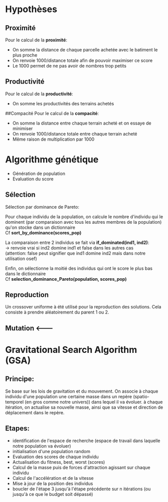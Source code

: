 # Hypothèses

## Proximité

Pour le calcul de la **proximité**:

- On somme la distance de chaque parcelle achetée avec le batiment le plus proche
- On renvoie 1000/distance totale afin de pouvoir maximiser ce score
- Le 1000 permet de ne pas avoir de nombres trop petits

## Productivité

Pour le calcul de la **productivité**:

- On somme les productivités des terrains achetés

##Compacité
Pour le calcul de la **compacité**:

- On somme la distance entre chaque terrain acheté et on essaye de minimiser
- On renvoie 1000/distance totale entre chaque terrain acheté
- Même raison de multiplication par 1000

# Algorithme génétique

- Génération de population
- Evaluation du score

## Sélection

Sélection par dominance de Pareto:

Pour chaque individu de la population, on calcule le nombre d'individu qui le dominent
(par comparaison avec tous les autres membres de la population) qu'on stocke dans un dictionnaire  
Cf **sort_by_dominance(scores_pop)**

La comparaison entre 2 individus se fait via **if_dominated(ind1, ind2)**:  
-> renvoie vrai si ind2 domine ind1 et false dans les autres cas  
(attention: false peut signifier que ind1 domine ind2 mais dans notre utilisation osef)

Enfin, on sélectionne la moitié des individus qui ont le score le plus bas dans le dictionnaire  
Cf **selection_dominance_Pareto(population, scores_pop)**

## Reproduction
Un crossover uniforme à été utilisé pour la reproduction des solutions. Cela consiste à prendre aléatoirement du parent 1 ou 2.
## Mutation <---

# Gravitational Search Algorithm (GSA)

## Principe:

Se base sur les lois de gravitation et du mouvement.
On associe à chaque individu d'une population une certaine masse dans un repère (spatio-temporel (en gros comme notre univers)) dans lequel il va évoluer.
à chaque itération, on actualise sa nouvelle masse, ainsi que sa vitesse et direction de déplacement dans le repère.

## Etapes:

- identification de l'espace de recherche (espace de travail dans laquelle notre population va évoluer)
- initialisation d'une population random
- Evaluation des scores de chaque individu
- Actualisation du fitness, best, worst (scores)
- Calcul de la masse puis de forces d'attraction agissant sur chaque individu
- Calcul de l'accélération et de la vitesse
- Mise à jour de la position des individus
- boucler de l'étape 3 jusqu'à l'étape précédente sur n itérations (ou jusqu'à ce que le budget soit dépassé)


